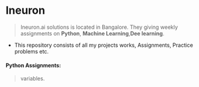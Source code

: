 # Ineuron
> Ineuron.ai solutions is located in Bangalore. They giving weekly assignments on __Python__, __Machine Learning__,__Dee learning__.
* This repository consists of all my projects works, Assignments, Practice problems etc.
#### Python Assignments:
> variables.
> 
